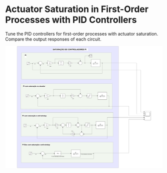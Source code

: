 
# Actuator Saturation in First-Order Processes with PID Controllers

Tune the PID controllers for first-order processes with actuator saturation. Compare the output responses of each circuit.

<img src="../lesson_images/lesson_07_PID_actuator_saturation.jpg" alt="PID Actuator Saturation in First-Order Process" width="1350"/>







